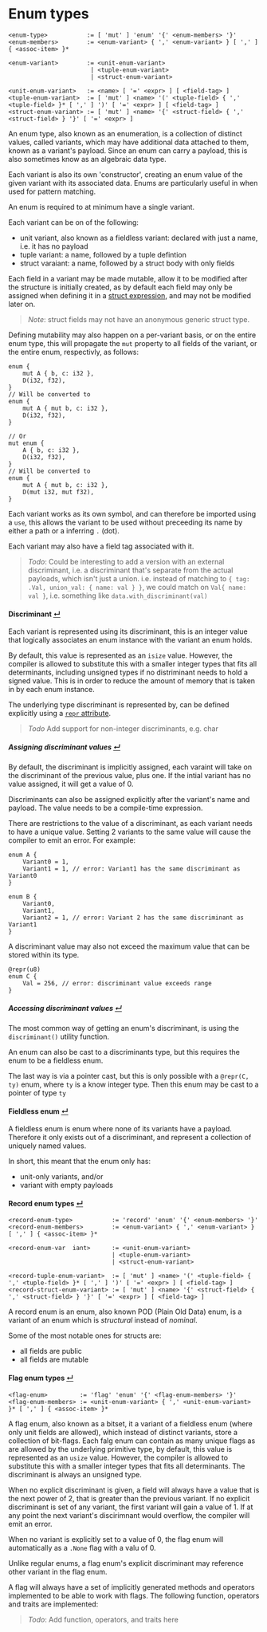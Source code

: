 # Enum types
```
<enum-type>           := [ 'mut' ] 'enum' '{' <enum-members> '}'
<enum-members>        := <enum-variant> { ',' <enum-variant> } [ ',' ] { <assoc-item> }*

<enum-variant>        := <unit-enum-variant>
                       | <tuple-enum-variant>
                       | <struct-enum-variant>

<unit-enum-variant>   := <name> [ '=' <expr> ] [ <field-tag> ]
<tuple-enum-variant>  := [ 'mut' ] <name> '(' <tuple-field> { ',' <tuple-field> }* [ ',' ] ')' [ '=' <expr> ] [ <field-tag> ]
<struct-enum-variant> := [ 'mut' ] <name> '{' <struct-field> { ',' <struct-field> } '}' [ '=' <expr> ]
```

An enum type, also known as an enumeration, is a collection of distinct values, called variants, which may have additional data attached to them, known as a variant's payload.
Since an enum can carry a payload, this is also sometimes know as an algebraic data type.

Each variant is also its own 'constructor', creating an enum value of the given variant with its associated data.
Enums are particularly useful in when used for pattern matching.

An enum is required to at minimum have a single variant.

Each variant can be on of the following:
- unit variant, also known as a fieldless variant: declared with just a name, i.e. it has no payload
- tuple variant: a name, followed by a tuple defintion
- struct varaiant: a name, followed by a struct body with only fields

Each field in a variant may be made mutable, allow it to be modified after the structure is initially created, as by default each field may only be assigned when defining it in a [struct expression](../../expressions/constructing-expressions.md#struct-expressions-), and may not be modified later on.

> _Note_: struct fields may not have an anonymous generic struct type.

Defining mutability may also happen on a per-variant basis, or on the entire enum type, this will propagate the `mut` property to all fields of the variant, or the entire enum, respectivly, as follows:
```
enum {
    mut A { b, c: i32 },
    D(i32, f32),
}
// Will be converted to
enum {
    mut A { mut b, c: i32 },
    D(i32, f32),
}

// Or
mut enum {
    A { b, c: i32 },
    D(i32, f32),
}
// Will be converted to
enum {
    mut A { mut b, c: i32 },
    D(mut i32, mut f32),
}
```


Each variant works as its own symbol, and can therefore be imported using a `use`, this allows the variant to be used without preceeding its name by either a path or a inferring `.` (dot).

Each variant may also have a field tag associated with it.

> _Todo_: Could be interesting to add a version with an external discriminant, i.e. a discriminant that's separate from the actual payloads, which isn't just a union.
>         i.e. instead of matching to `{ tag: .Val, union_val: { name: val } }`, we could match on `Val{ name: val }`, i.e. something like `data.with_discriminant(val)`

#### Discriminant [↵](#enum-types)

Each variant is represented using its discriminant, this is an integer value that logically associates an enum instance with the variant an enum holds.

By default, this value is represented as an `isize` value.
However, the compiler is allowed to substitute this with a smaller integer types that fits all determinants, including unsigned types if no distriminant needs to hold a signed value.
This is in order to reduce the amount of memory that is taken in by each enum instance.

The underlying type discriminant is represented by, can be defined explicitly using a [`repr` attribute](../../attributes.md#repr-).

> _Todo_ Add support for non-integer discriminants, e.g. char

##### Assigning discriminant values [↵](#discriminant-)

By default, the discriminant is implicitly assigned, each varaint will take on the discriminant of the previous value, plus one.
If the intial variant has no value assigned, it will get a value of 0.

Discriminants can also be assigned explicitly after the variant's name and payload.
The value needs to be a compile-time expression.

There are restrictions to the value of a discriminant, as each variant needs to have a unique value.
Setting 2 variants to the same value will cause the compiler to emit an error.
For example:
```
enum A {
    Variant0 = 1,
    Variant1 = 1, // error: Variant1 has the same discriminant as Variant0
}

enum B {
    Variant0,
    Variant1,
    Variant2 = 1, // error: Variant 2 has the same discriminant as Variant1
}
```

A discriminant value may also not exceed the maximum value that can be stored within its type.
```
@repr(u8)
enum C {
    Val = 256, // error: discriminant value exceeds range
}
```

##### Accessing discriminant values [↵](#discriminant-)

The most common way of getting an enum's discriminant, is using the `discriminant()` utility function.

An enum can also be cast to a discriminants type, but this requires the enum to be a fieldless enum.

The last way is via a pointer cast, but this is only possible with a `@repr(C, ty)` enum, where `ty` is a know integer type.
Then this enum may be cast to a pointer of type `ty`

#### Fieldless enum [↵](#enum-types)

A fieldless enum is enum where none of its variants have a payload.
Therefore it only exists out of a discriminant, and represent a collection of uniquely named values.

In short, this meant that the enum only has:
- unit-only variants, and/or
- variant with empty payloads

#### Record enum types [↵](#enum-types)
```
<record-enum-type>           := 'record' 'enum' '{' <enum-members> '}'
<record-enum-members>        := <enum-variant> { ',' <enum-variant> } [ ',' ] { <assoc-item> }*

<record-enum-var  iant>      := <unit-enum-variant>
                             | <tuple-enum-variant>
                             | <struct-enum-variant>

<record-tuple-enum-variant>  := [ 'mut' ] <name> '(' <tuple-field> { ',' <tuple-field> }* [ ',' ] ')' [ '=' <expr> ] [ <field-tag> ]
<record-struct-enum-variant> := [ 'mut' ] <name> '{' <struct-field> { ',' <struct-field> } '}' [ '=' <expr> ] [ <field-tag> ]
```
A record enum is an enum, also known POD (Plain Old Data) enum, is a variant of an enum which is _structural_ instead of _nominal_.

Some of the most notable ones for structs are:
- all fields are public
- all fields are mutable

#### Flag enum types [↵](#enum-types)
```
<flag-enum>         := 'flag' 'enum' '{' <flag-enum-members> '}'
<flag-enum-members> := <unit-enum-variant> { ',' <unit-enum-variant> }* [ ',' ] { <assoc-item> }* 
```
A flag enum, also known as a bitset, it a variant of a fieldless enum (where only unit fields are allowed), which instead of distinct variants, store a collection of bit-flags.
Each falg enum can contain as many unique flags as are allowed by the underlying primitive type, by default, this value is represented as an `usize` value.
However, the compiler is allowed to substitute this with a smaller integer types that fits all determinants.
The discriminant is always an unsigned type.

When no explicit discriminant is given, a field will always have a value that is the next power of 2, that is greater than the previous variant.
If no explicit discriminant is set of any variant, the first variant will gain a value of 1.
If at any point the next variant's discirimnant would overflow, the compiler will emit an error.

When no variant is explicitly set to a value of 0, the flag enum will automatically as a `.None` flag with a valu of 0.

Unlike regular enums, a flag enum's explicit discriminant may reference other variant in the flag enum.

A flag will always have a set of implicitly generated methods and operators implemented to be able to work with flags.
The following function, operators and traits are implemented:

> _Todo_: Add function, operators, and traits here
